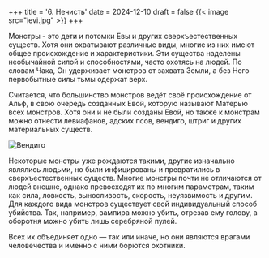 +++
title = '6. Нечисть'
date = 2024-12-10
draft = false
{{< image src="levi.jpg" >}}
+++

Монстры - это дети и потомки Евы и других сверхъестественных существ. Хотя они охватывают различные виды, многие из них имеют общее происхождение и характеристики. Эти существа наделены необычайной силой и способностями, часто охотясь на людей. По словам Чака, Он удерживает монстров от захвата Земли, а без Него первобытные силы тьмы одержат верх.

Считается, что большинство монстров ведёт своё происхождение от Альф, в свою очередь созданных Евой, которую называют Матерью всех монстров. Хотя они и не были созданы Евой, но также к монстрам можно отнести левиафанов, адских псов, вендиго, штриг и других материальных существ.

![Вендиго](https://i.pinimg.com/736x/42/fa/17/42fa175dbea2eaf380fe46b5627174bb--jpg-season-.jpg)

Некоторые монстры уже рождаются такими, другие изначально являлись людьми, но были инфицированы и превратились в сверхъестественных существ. Многие монстры почти не отличаются от людей внешне, однако превосходят их по многим параметрам, таким как сила, ловкость, выносливость, скорость, неуязвимость и другим. Для каждого вида монстров существует свой индивидуальный способ убийства. Так, например, вампира можно убить, отрезав ему голову, а оборотня можно убить лишь серебряной пулей.

Всех их объединяет одно — так или иначе, но они являются врагами человечества и именно с ними борются охотники.